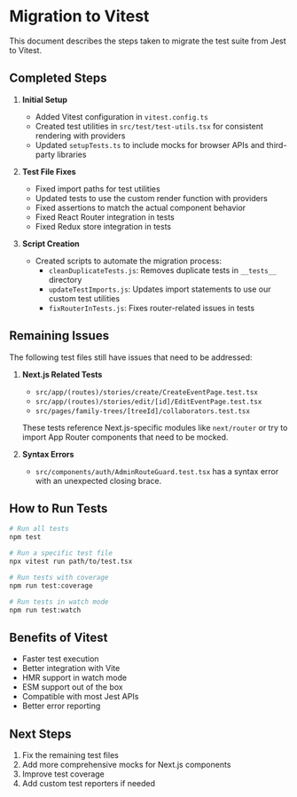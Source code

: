 # Migration to Vitest

This document describes the steps taken to migrate the test suite from Jest to Vitest.

## Completed Steps

1. **Initial Setup**

   - Added Vitest configuration in `vitest.config.ts`
   - Created test utilities in `src/test/test-utils.tsx` for consistent rendering with providers
   - Updated `setupTests.ts` to include mocks for browser APIs and third-party libraries

2. **Test File Fixes**

   - Fixed import paths for test utilities
   - Updated tests to use the custom render function with providers
   - Fixed assertions to match the actual component behavior
   - Fixed React Router integration in tests
   - Fixed Redux store integration in tests

3. **Script Creation**
   - Created scripts to automate the migration process:
     - `cleanDuplicateTests.js`: Removes duplicate tests in `__tests__` directory
     - `updateTestImports.js`: Updates import statements to use our custom test utilities
     - `fixRouterInTests.js`: Fixes router-related issues in tests

## Remaining Issues

The following test files still have issues that need to be addressed:

1. **Next.js Related Tests**

   - `src/app/(routes)/stories/create/CreateEventPage.test.tsx`
   - `src/app/(routes)/stories/edit/[id]/EditEventPage.test.tsx`
   - `src/pages/family-trees/[treeId]/collaborators.test.tsx`

   These tests reference Next.js-specific modules like `next/router` or try to import
   App Router components that need to be mocked.

2. **Syntax Errors**
   - `src/components/auth/AdminRouteGuard.test.tsx` has a syntax error with an unexpected closing brace.

## How to Run Tests

```bash
# Run all tests
npm test

# Run a specific test file
npx vitest run path/to/test.tsx

# Run tests with coverage
npm run test:coverage

# Run tests in watch mode
npm run test:watch
```

## Benefits of Vitest

- Faster test execution
- Better integration with Vite
- HMR support in watch mode
- ESM support out of the box
- Compatible with most Jest APIs
- Better error reporting

## Next Steps

1. Fix the remaining test files
2. Add more comprehensive mocks for Next.js components
3. Improve test coverage
4. Add custom test reporters if needed
